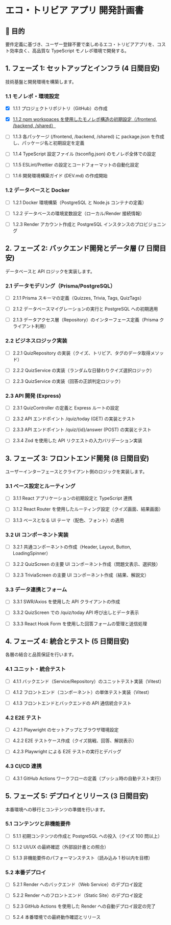 # エコ・トリビア アプリ 開発計画書

## 🎯 目的

要件定義に基づき、ユーザー登録不要で楽しめるエコ・トリビアアプリを、コスト効率良く、高品質な TypeScript モノレポ環境で開発する。

## 1. フェーズ 1: セットアップとインフラ (4 日間目安)

技術基盤と開発環境を構築します。

### 1.1 モノレポ・環境設定

- [x] 1.1.1 プロジェクトリポジトリ（GitHub）の作成

- [x] [1.1.2 npm workspaces を使用したモノレポ構造の初期設定（/frontend, /backend, /shared）](https://github.com/yasushi-mo/eco-trivia/pull/4)

- [ ] 1.1.3 各パッケージ (/frontend, /backend, /shared) に package.json を作成し、パッケージ名と初期設定を定義

- [ ] 1.1.4 TypeScript 設定ファイル (tsconfig.json) のモノレポ全体での設定

- [ ] 1.1.5 ESLint/Prettier の設定とコードフォーマットの自動化設定

- [ ] 1.1.6 開発環境構築ガイド (DEV.md) の作成開始

### 1.2 データベースと Docker

- [ ] 1.2.1 Docker 環境構築（PostgreSQL と Node.js コンテナの定義）

- [ ] 1.2.2 データベースの環境変数設定（ローカル/Render 接続情報）

- [ ] 1.2.3 Render アカウント作成と PostgreSQL インスタンスのプロビジョニング

## 2. フェーズ 2: バックエンド開発とデータ層 (7 日間目安)

データベースと API ロジックを実装します。

### 2.1 データモデリング（Prisma/PostgreSQL）

- [ ] 2.1.1 Prisma スキーマの定義（Quizzes, Trivia, Tags, QuizTags）

- [ ] 2.1.2 データベースマイグレーションの実行と PostgreSQL への初期適用

- [ ] 2.1.3 データアクセス層（Repository）のインターフェース定義（Prisma クライアント利用）

### 2.2 ビジネスロジック実装

- [ ] 2.2.1 QuizRepository の実装（クイズ、トリビア、タグのデータ取得メソッド）

- [ ] 2.2.2 QuizService の実装（ランダムな日替わりクイズ選択ロジック）

- [ ] 2.2.3 QuizService の実装（回答の正誤判定ロジック）

### 2.3 API 開発 (Express)

- [ ] 2.3.1 QuizController の定義と Express ルートの設定

- [ ] 2.3.2 API エンドポイント /quiz/today (GET) の実装とテスト

- [ ] 2.3.3 API エンドポイント /quiz/{id}/answer (POST) の実装とテスト

- [ ] 2.3.4 Zod を使用した API リクエストの入力バリデーション実装

## 3. フェーズ 3: フロントエンド開発 (8 日間目安)

ユーザーインターフェースとクライアント側のロジックを実装します。

### 3.1 ベース設定とルーティング

- [ ] 3.1.1 React アプリケーションの初期設定と TypeScript 連携

- [ ] 3.1.2 React Router を使用したルーティング設定（クイズ画面、結果画面）

- [ ] 3.1.3 ベースとなる UI テーマ（配色、フォント）の適用

### 3.2 UI コンポーネント実装

- [ ] 3.2.1 共通コンポーネントの作成（Header, Layout, Button, LoadingSpinner）

- [ ] 3.2.2 QuizScreen の主要 UI コンポーネント作成（問題文表示、選択肢）

- [ ] 3.2.3 TriviaScreen の主要 UI コンポーネント作成（結果、解説文）

### 3.3 データ連携とフォーム

- [ ] 3.3.1 SWR/Axios を使用した API クライアントの作成

- [ ] 3.3.2 QuizScreen での /quiz/today API 呼び出しとデータ表示

- [ ] 3.3.3 React Hook Form を使用した回答フォームの管理と送信処理

## 4. フェーズ 4: 統合とテスト (5 日間目安)

各層の結合と品質保証を行います。

### 4.1 ユニット・統合テスト

- [ ] 4.1.1 バックエンド（Service/Repository）のユニットテスト実装（Vitest）

- [ ] 4.1.2 フロントエンド（コンポーネント）の単体テスト実装（Vitest）

- [ ] 4.1.3 フロントエンドとバックエンドの API 通信統合テスト

### 4.2 E2E テスト

- [ ] 4.2.1 Playwright のセットアップとブラウザ環境設定

- [ ] 4.2.2 E2E テストケース作成（クイズ挑戦、回答、解説表示）

- [ ] 4.2.3 Playwright による E2E テストの実行とデバッグ

### 4.3 CI/CD 連携

- [ ] 4.3.1 GitHub Actions ワークフローの定義（プッシュ時の自動テスト実行）

## 5. フェーズ 5: デプロイとリリース (3 日間目安)

本番環境への移行とコンテンツの準備を行います。

### 5.1 コンテンツと非機能要件

- [ ] 5.1.1 初期コンテンツの作成と PostgreSQL への投入（クイズ 100 問以上）

- [ ] 5.1.2 UI/UX の最終確認（外部設計書との照合）

- [ ] 5.1.3 非機能要件のパフォーマンステスト（読み込み 1 秒以内を目標）

### 5.2 本番デプロイ

- [ ] 5.2.1 Render へのバックエンド（Web Service）のデプロイ設定

- [ ] 5.2.2 Render へのフロントエンド（Static Site）のデプロイ設定

- [ ] 5.2.3 GitHub Actions を使用した Render への自動デプロイ設定の完了

- [ ] 5.2.4 本番環境での最終動作確認とリリース
